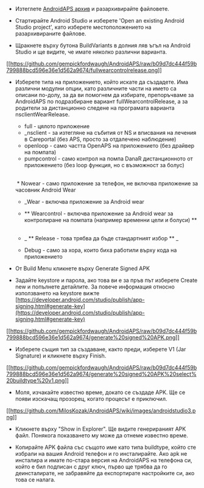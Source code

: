 * Изтеглете [AndroidAPS архив](https://github.com/MilosKozak/AndroidAPS) и разархивирайте файловете.

* Стартирайте Android Studio и изберете 'Open an existing Android Studio project', като изберете местоположението на разархивираните файлове.

* Щракнете върху бутона BuildVariants в долния ляв ъгъл на Android Studio и ще видите, че имате няколко различни варианта.


[[https://github.com/gempickfordwaugh/AndroidAPS/raw/b09d7dc444f59b799888bcd596e36e1d562a9674/fullwearcontrolrelease.png]] 

* Изберете типа на приложението, който искате да създадете. Има различни модулни опции,  като различните части на името са описани по-долу, за да ви помогнем да избирате, препоръчваме за AndroidAPS по подразбиране вариант fullWearcontrolRelease, а за родители за дистанционно следене на програмата варианта nsclientWearRelease.
    * full - цялото приложение
    * _nsclient - за изтегляне на събития от NS и вписвания на лечения в Careportal (без APS, просто за отдалечено наблюдение)
    * openloop - само частта OpenAPS на приложението (без драйвер на помпата)
    * pumpcontrol - само  контрол на помпа DanaR дистанционното от приложението (без loop функция, но с възможност за болус) <br> <br>

    * Nowear - само приложение за телефон, не включва приложение за часовник Android Wear
    * _Wear - включва приложение за Android wear
    * ** Wearcontrol - включва приложение за Android wear за контролиране на помпата (например временни цели и болуси) ** <br> <br>

    * _ ** Release - това трябва да бъде стандартният избор ** _
    * Debug - само за хора, които биха работили върху кода на приложението

* От Build Menu кликнете върху Generate Signed APK

* Задайте keystore и парола, ако това ви е за пръв път изберете Create new и попълнете детайлите. За повече информация относно използването на keystore вижте [https://developer.android.com/studio/publish/app-signing.html#generate-key](https://developer.android.com/studio/publish/app-signing.html#generate-key)

[[https://github.com/gempickfordwaugh/AndroidAPS/raw/b09d7dc444f59b799888bcd596e36e1d562a9674/generate%20signed%20APK.png]]

* Изберете същия тип за създаване, както преди, изберете V1 (Jar Signature) и кликнете върху Finish.

[[https://github.com/gempickfordwaugh/AndroidAPS/raw/b09d7dc444f59b799888bcd596e36e1d562a9674/generate%20signed%20APK%20select%20buildtype%20v1.png]]

* Моля, изчакайте известно време, докато се създаде APK. Ще се появи изскачащ прозорец, когато процесът е приключил.

[[https://github.com/MilosKozak/AndroidAPS/wiki/images/androidstudio3.png]]

* Кликнете върху "Show in Explorer". Ще видите генерираният APK файл. Понякога показването му може да отнеме известно време.

* Копирайте APK файла със същото име като типа buildtype, който сте избрали на вашия Android телефон и го инсталирайте. Ако apk не инсталира и имате по-стара версия на AndroidAPS на телефона си, който е бил подписан с друг ключ, първо ще трябва да го деинсталирате, не забравяйте да експортирате настройките си, ако това се налага.